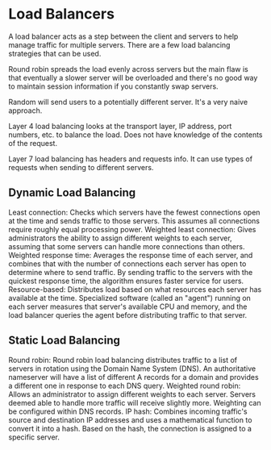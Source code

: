 # Load Balancers
A load balancer acts as a step between the client and servers to help manage
traffic for multiple servers. There are a few load balancing strategies that can
be used.

Round robin spreads the load evenly across servers but the main flaw is that eventually
a slower server will be overloaded and there's no good way to maintain session
information if you constantly swap servers.

Random will send users to a potentially different server. It's a very naive approach.

Layer 4 load balancing looks at the transport layer, IP address, port numbers, etc.
to balance the load. Does not have knowledge of the contents of the request.

Layer 7 load balancing has headers and requests info. It can use types of requests
when sending to different servers.

## Dynamic Load Balancing

Least connection: Checks which servers have the fewest connections open at the
time and sends traffic to those servers. This assumes all connections require
roughly equal processing power.
Weighted least connection: Gives administrators the ability to assign different
weights to each server, assuming that some servers can handle more connections
than others.
Weighted response time: Averages the response time of each server, and combines
that with the number of connections each server has open to determine where to
send traffic. By sending traffic to the servers with the quickest response time,
the algorithm ensures faster service for users.
Resource-based: Distributes load based on what resources each server has
available at the time. Specialized software (called an "agent") running on each
server measures that server's available CPU and memory, and the load balancer
queries the agent before distributing traffic to that server.

## Static Load Balancing

Round robin: Round robin load balancing distributes traffic to a list of servers
in rotation using the Domain Name System (DNS). An authoritative nameserver will
have a list of different A records for a domain and provides a different one in
response to each DNS query.
Weighted round robin: Allows an administrator to assign different weights to
each server. Servers deemed able to handle more traffic will receive slightly
more. Weighting can be configured within DNS records.
IP hash: Combines incoming traffic's source and destination IP addresses and
uses a mathematical function to convert it into a hash. Based on the hash, the
connection is assigned to a specific server.
